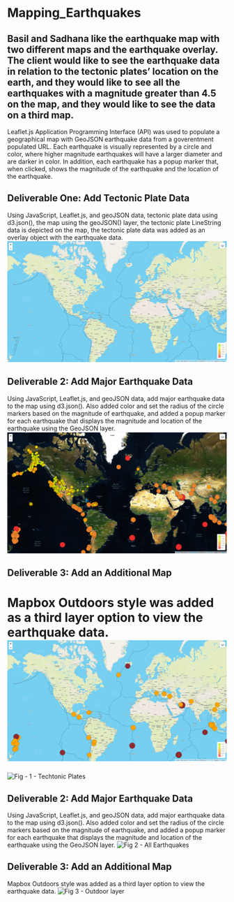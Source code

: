 # Mapping_Earthquakes

## Basil and Sadhana like the earthquake map with two different maps and the earthquake overlay. The client would like to see the earthquake data in relation to the tectonic plates’ location on the earth, and they would like to see all the earthquakes with a magnitude greater than 4.5 on the map, and they would like to see the data on a third map.

Leaflet.js Application Programming Interface (API) was used to populate a geographical map with GeoJSON earthquake data from a goverentment populated URL. Each earthquake is visually represented by a circle and color, where higher magnitude earthquakes will have a larger diameter and are darker in color. In addition, each earthquake has a popup marker that, when clicked, shows the magnitude of the earthquake and the location of the earthquake. 

## Deliverable One: Add Tectonic Plate Data
Using JavaScript, Leaflet.js, and geoJSON data, tectonic plate data using d3.json(), the map using the geoJSON() layer, the tectonic plate LineString data is depicted on the map, the tectonic plate data was added as an overlay object with the earthquake data.
![Fig - 1 - Techtonic Plates](https://github.com/ASCHEET/Mapping_Earthquakes/blob/main/Earthquake_Challenge/tectonic_map.png?raw=true)

## Deliverable 2: Add Major Earthquake Data
Using JavaScript, Leaflet.js, and geoJSON data, add major earthquake data to the map using d3.json(). Also added color and set the radius of the circle markers based on the magnitude of earthquake, and added a popup marker for each earthquake that displays the magnitude and location of the earthquake using the GeoJSON layer.
![Fig 2 - All Earthquakes](https://github.com/ASCHEET/Mapping_Earthquakes/blob/main/Earthquake_Challenge/all_earthquakes_map.png?raw=true)

## Deliverable 3: Add an Additional Map
Mapbox Outdoors style was added as a third layer option to view the earthquake data.
![Fig 3 - Outdoor layer](https://github.com/ASCHEET/Mapping_Earthquakes/blob/main/Earthquake_Challenge/4.5_earthquakes_map_w_outdoors_overlay.png?raw=true)
=======
![Fig - 1 - Techtonic Plates]()

## Deliverable 2: Add Major Earthquake Data
Using JavaScript, Leaflet.js, and geoJSON data, add major earthquake data to the map using d3.json(). Also added color and set the radius of the circle markers based on the magnitude of earthquake, and added a popup marker for each earthquake that displays the magnitude and location of the earthquake using the GeoJSON layer.
![Fig 2 - All Earthquakes]()

## Deliverable 3: Add an Additional Map
Mapbox Outdoors style was added as a third layer option to view the earthquake data.
![Fig 3 - Outdoor layer]()











